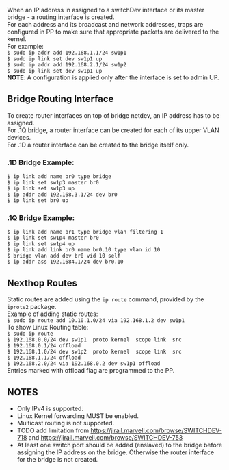 When an IP address in assigned to a switchDev interface or its master bridge - a routing interface is created.  
For each address and its broadcast and network addresses, traps are configured in PP to make sure that appropriate packets are delivered to the kernel.  
For example:  
`$ sudo ip addr add 192.168.1.1/24 sw1p1`  
`$ sudo ip link set dev sw1p1 up`  
`$ sudo ip addr add 192.168.2.1/24 sw1p2`  
`$ sudo ip link set dev sw1p1 up`  
**NOTE**: A configuration is applied only after the interface is set to admin UP.  

## Bridge Routing Interface
To create router interfaces on top of bridge netdev, an IP address has to be assigned.  
For .1Q bridge, a router interface can be created for each of its upper VLAN devices.  
For .1D a router interface can be created to the bridge itself only.  

### .1D Bridge Example:  
`$ ip link add name br0 type bridge`  
`$ ip link set sw1p3 master br0`   
`$ ip link set sw1p3 up`  
`$ ip addr add 192.168.3.1/24 dev br0`  
`$ ip link set br0 up`  

### .1Q Bridge Example:  
`$ ip link add name br1 type bridge vlan filtering 1`  
`$ ip link set sw1p4 master br0`  
`$ ip link set sw1p4 up`  
`$ ip link add link br0 name br0.10 type vlan id 10`  
`$ bridge vlan add dev br0 vid 10 self`  
`$ ip addr ass 192.1684.1/24 dev br0.10`  

## Nexthop Routes  
Static routes are added using the `ip route` command, provided by the `iprote2` package.  
Example of adding static routes:  
`$ sudo ip route add 10.10.1.0/24 via 192.168.1.2 dev sw1p1`  
To show Linux Routing table:  
`$ sudo ip route`  
`$ 192.168.0.0/24 dev sw1p1  proto kernel  scope link  src`  
`$ 192.168.0.1/24 offload`  
`$ 192.168.1.0/24 dev sw1p2  proto kernel  scope link  src`  
`$ 192.168.1.1/24 offload`  
`$ 192.168.2.0/24 via 192.168.0.2 dev sw1p1 offload`  
Entries marked with offload flag are programmed to the PP.  

## NOTES
* Only IPv4 is supported.
* Linux Kernel forwarding MUST be enabled.
* Multicast routing is not supported.
* TODO add limitation from https://jirail.marvell.com/browse/SWITCHDEV-718 and https://jirail.marvell.com/browse/SWITCHDEV-753
* At least one switch port should be added (enslaved) to the bridge before assigning the IP address on the bridge. Otherwise the router interface for the  bridge is not created.
